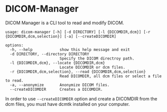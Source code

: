 # DICOM-Manager
DICOM Manager is a CLI tool to read and modify DICOM.

```
usage: dicom-manager [-h] [-d DIRECTORY] [-l {DICOMDIR,dcm}] [-r {DICOMDIR,dcm,selection}] [-a] [--createDICOMDIR]

options:
  -h, --help            show this help message and exit
  -d DIRECTORY, --directory DIRECTORY
                        Specify the DICOM directroy path.
  -l {DICOMDIR,dcm}, --locate {DICOMDIR,dcm}
                        Locate DICOMDIR or dcm files.
  -r {DICOMDIR,dcm,selection}, --read {DICOMDIR,dcm,selection}
                        Read DICOMDIR, all dcm files or select a file to read.
  -a, --anonymize       Anonymize DICOM files.
  --createDICOMDIR      Creates a DICOMDIR.
```

In order to use `--createDICOMDIR` option and create a DICOMDIR from the dcm files, you must have dcmtk installed on your computer.
